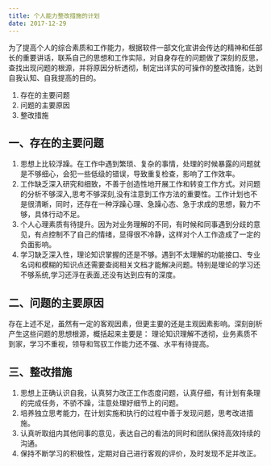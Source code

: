 ```yaml
---
title: 个人能力整改措施的计划
date: 2017-12-29
---
```


为了提高个人的综合素质和工作能力，根据软件一部文化宣讲会传达的精神和任部长的重要讲话，联系自己的思想和工作实际，对自身存在的问题做了深刻的反思，查找出现问题的根源，并将原因分析透彻，制定出详实的可操作的整改措施，达到自我认知、自我提高的目的。
1. 存在的主要问题
2. 问题的主要原因
3. 整改措施
<!-- more -->
## 一、存在的主要问题 ###
1. 思想上比较浮躁。在工作中遇到繁琐、复杂的事情，处理的时候暴露的问题就是不够细心，会犯一些低级的错误，导致重复检查，影响了工作效率。
2. 工作缺乏深入研究和细致，不善于创造性地开展工作和转变工作方式。对问题的分析不够深入,思考不够深刻,没有注意到工作方法的重要性。工作计划也不是很清晰，同时，还存在一种浮躁心理、急躁心态、急于求成的思想，毅力不够，具体行动不足。
3. 个人心理素质有待提升。因为对业务理解的不同，有时候和同事遇到分歧的意见，有点控制不了自己的情绪，显得很不冷静，这样对个人工作造成了一定的负面影响。
4. 学习缺乏深入性，理论知识掌握的还是不够。遇到不太理解的功能接口、专业名词和模糊的知识点还需要查阅相关文档才能解决问题。特别是理论的学习还不够系统,学习还浮在表面,还没有达到应有的深度。

## 二、问题的主要原因 ##
存在上述不足，虽然有一定的客观因素，但更主要的还是主观因素影响。深刻剖析产生这些问题的思想根源，概括起来主要是： 理论知识理解不透彻，业务素质不到家，学习不重视，领导和驾驭工作能力还不强、水平有待提高。
## 三、整改措施 ##
1. 思想上正确认识自我，认真努力改正工作态度问题，认真仔细，有计划有条理的完成任务，不骄不躁，注意处理好细节上的问题。
2. 培养独立思考能力，在计划实施和执行的过程中善于发现问题，思考改进措施。
3. 认真听取组内其他同事的意见，表达自己的看法的同时和团队保持高效持续的沟通。
4. 保持不断学习的积极性，定期对自己进行客观的评价，及时发现不足并改正。
